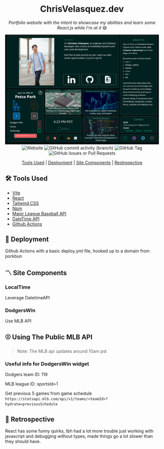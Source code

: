 <div align="center">

# ChrisVelasquez.dev

<!-- TODO: IMAGEHERE -->

*Portfolio website with the intent to showcase my abilities and learn some React.js
while I'm at it* :sweat_smile: 

![image](./site-screenshot-6-11-25.png)
![Website](https://img.shields.io/website?url=https%3A%2F%2Fchrisvelasquez.dev%2F&up_message=Live&label=ChrisVelasquez.dev)
![GitHub commit activity (branch)](https://img.shields.io/github/commit-activity/m/amnesiacsloth/chrisvelasquez.dev/dev?label=Commit%20Activity)
![GitHub Tag](https://img.shields.io/github/v/tag/amnesiacsloth/chrisvelasquez.dev?label=Tag)
![GitHub Issues or Pull Requests](https://img.shields.io/github/issues/amnesiacsloth/chrisvelasquez.dev?label=Issues)

[Tools Used](#tools-used) | [Deployment](#deployment) | [Site Components](#site-components) | [Restropective](#retrospective)

</div>

## :hammer_and_wrench: Tools Used
* [Vite](https://vite.dev/)
* [React](https://react.dev/)
* [Tailwind CSS](https://tailwindcss.com/) 
* [Npm]()
* [Major League Baseball API](https://statsapi.mlb.com) 
* [DateTime API](https://developer.mozilla.org/en-US/docs/Web/JavaScript/Reference/Global_Objects/Date)
* [Github Actions](https://github.com/features/actions)

## :rocket: Deployment 

Github Actions with a basic deploy.yml file,
hooked up to a domain from porkbun

## :part_alternation_mark: Site Components 

### LocalTime 

Leverage DatetimeAPI
<!-- TODO: Add image here-->

### DodgersWin

Use MLB API
<!-- TODO: Add image here-->

## :baseball: Using The Public MLB API

> Note: The MLB api updates around 10am pst

### Useful info for DodgersWin widget

Dodgers team ID: 119

MLB league ID: sportsId=1

Get previous 5 games from game schedule
`https://statsapi.mlb.com/api/v1/teams/<teamId>?hydrate=previousSchedule`


## :thinking: Retrospective  

React has some funny quirks, tbh had a lot more trouble just working with javascript and 
debugging without types, made things go a lot slower than they should have.
